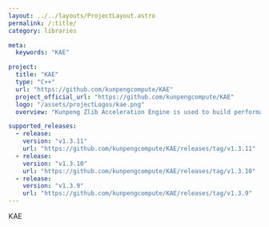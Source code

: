 ```yaml
---
layout: ../../layouts/ProjectLayout.astro
permalink: /:title/
category: libraries

meta:
  keywords: "KAE"

project:
  title: "KAE"
  type: "C++"
  url: "https://github.com/kunpengcompute/KAE"
  project_official_url: "https://github.com/kunpengcompute/KAE"
  logo: "/assets/projectLogos/kae.png"
  overview: "Kunpeng Zlib Acceleration Engine is used to build performance competitiveness of common software libraries on the Kunpeng platform."

supported_releases:
  - release:
    version: "v1.3.11"
    url: "https://github.com/kunpengcompute/KAE/releases/tag/v1.3.11"
  - release:
    version: "v1.3.10"
    url: "https://github.com/kunpengcompute/KAE/releases/tag/v1.3.10"
  - release:
    version: "v1.3.9"
    url: "https://github.com/kunpengcompute/KAE/releases/tag/v1.3.9"
---
```


<p>KAE</p>
